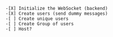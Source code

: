 


    -[X] Initialize the WebSocket (backend)
    -[X] Create users (send dummy messages)
    -[ ] Create unique users
    -[ ] Create Group of users
    -[ ] Host?